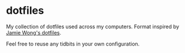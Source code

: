 dotfiles
========

My collection of dotfiles used across my computers. Format inspired by [Jamie Wong's dotfiles](https://github.com/phleet/dotfiles/).

Feel free to reuse any tidbits in your own configuration.


